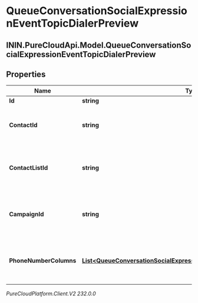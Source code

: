 # QueueConversationSocialExpressionEventTopicDialerPreview

## ININ.PureCloudApi.Model.QueueConversationSocialExpressionEventTopicDialerPreview

## Properties

|Name | Type | Description | Notes|
|------------ | ------------- | ------------- | -------------|
| **Id** | **string** |  | [optional] |
| **ContactId** | **string** | The contact associated with this preview data pop | [optional] |
| **ContactListId** | **string** | The contactList associated with this preview data pop. | [optional] |
| **CampaignId** | **string** | The campaignId associated with this preview data pop. | [optional] |
| **PhoneNumberColumns** | [**List&lt;QueueConversationSocialExpressionEventTopicPhoneNumberColumn&gt;**](QueueConversationSocialExpressionEventTopicPhoneNumberColumn) | The phone number columns associated with this campaign | [optional] |



_PureCloudPlatform.Client.V2 232.0.0_
